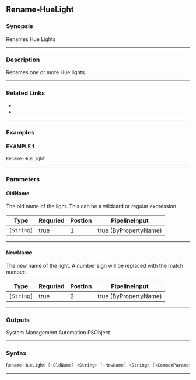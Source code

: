 
Rename-HueLight
---------------
### Synopsis
Renames Hue Lights

---
### Description

Renames one or more Hue lights.

---
### Related Links
* [](Get-HueBridge.md)
* [](Get-HueLight.md)
---
### Examples
#### EXAMPLE 1
```PowerShell
Rename-HueLight
```

---
### Parameters
#### **OldName**

The old name of the light.  This can be a wildcard or regular expression.



|Type          |Requried|Postion|PipelineInput        |
|--------------|--------|-------|---------------------|
|```[String]```|true    |1      |true (ByPropertyName)|
---
#### **NewName**

The new name of the light.  A number sign will be replaced with the match number.



|Type          |Requried|Postion|PipelineInput        |
|--------------|--------|-------|---------------------|
|```[String]```|true    |2      |true (ByPropertyName)|
---
### Outputs
System.Management.Automation.PSObject


---
### Syntax
```PowerShell
Rename-HueLight [-OldName] <String> [-NewName] <String> [<CommonParameters>]
```
---


